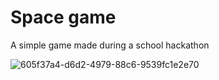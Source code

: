 # Space game

A simple game made during a school hackathon 

![605f37a4-d6d2-4979-88c6-9539fc1e2e70](https://user-images.githubusercontent.com/60577942/197029987-d4787a7f-a7fc-4f92-ba2f-5015bb1a7093.gif)
